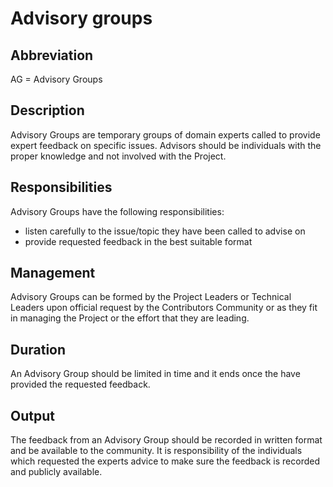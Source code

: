 # Advisory groups

## Abbreviation
AG = Advisory Groups

## Description
Advisory Groups are temporary groups of domain experts called to provide expert feedback on specific issues. 
Advisors should be individuals with the proper knowledge and not involved with the Project.

## Responsibilities
Advisory Groups have the following responsibilities:
- listen carefully to the issue/topic they have been called to advise on
- provide requested feedback in the best suitable format


## Management
Advisory Groups can be formed by the Project Leaders or Technical Leaders upon official request by the Contributors Community or as they fit in managing the Project or the effort that they are leading.

## Duration
An Advisory Group should be limited in time and it ends once the have provided the requested feedback.

## Output
The feedback from an Advisory Group should be recorded in written format and be available to the community.
It is responsibility of the individuals which requested the experts advice to make sure the feedback is recorded and publicly available. 